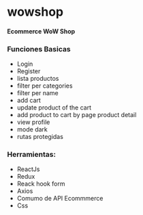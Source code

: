 # wowshop
#### Ecommerce WoW Shop
### Funciones Basicas
* Login
* Register
* lista productos
* filter per categories
* filter per name
* add cart
* update product of the cart
* add product to cart by page product detail
* view profile
* mode dark
* rutas protegidas
### Herramientas:
* ReactJs
* Redux
* Reack hook form
* Axios
* Comumo de API Ecommmerce
* Css
